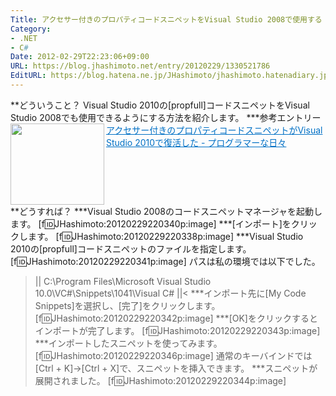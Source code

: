 ```yaml
---
Title: アクセサー付きのプロパティコードスニペットをVisual Studio 2008で使用する
Category:
- .NET
- C#
Date: 2012-02-29T22:23:06+09:00
URL: https://blog.jhashimoto.net/entry/20120229/1330521786
EditURL: https://blog.hatena.ne.jp/JHashimoto/jhashimoto.hatenadiary.jp/atom/entry/12921228815717256686
---
```


**どういうこと？
Visual Studio 2010の[propfull]コードスニペットをVisual Studio 2008でも使用できるようにする方法を紹介します。
***参考エントリー
<a href="http://d.hatena.ne.jp/JHashimoto/20120228/1330390966" target="_blank" rel="nofollow"><img class="alignleft" align="left" border="0" src="http://capture.heartrails.com/150x130/shadow?http://d.hatena.ne.jp/JHashimoto/20120228/1330390966" alt="" width="150" height="130" /></a><a style="color:#0070C5;" href="http://d.hatena.ne.jp/JHashimoto/20120228/1330390966" target="_blank" rel="nofollow">アクセサー付きのプロパティコードスニペットがVisual Studio 2010で復活した - プログラマーな日々</a><a href="http://b.hatena.ne.jp/entry/http://d.hatena.ne.jp/JHashimoto/20120228/1330390966" target="_blank"><img border="0" src="http://b.hatena.ne.jp/entry/image/http://d.hatena.ne.jp/JHashimoto/20120228/1330390966" alt="" /></a><br style="clear:both;" />
**どうすれば？
***Visual Studio 2008のコードスニペットマネージャを起動します。
[f:id:JHashimoto:20120229220340p:image]
***[インポート]をクリックします。
[f:id:JHashimoto:20120229220338p:image]
***Visual Studio 2010の[propfull]コードスニペットのファイルを指定します。
[f:id:JHashimoto:20120229220341p:image]
パスは私の環境では以下でした。
>||
C:\Program Files\Microsoft Visual Studio 10.0\VC#\Snippets\1041\Visual C#
||<
***インポート先に[My Code Snippets]を選択し、[完了]をクリックします。
[f:id:JHashimoto:20120229220342p:image]
***[OK]をクリックするとインポートが完了します。
[f:id:JHashimoto:20120229220343p:image]
***インポートしたスニペットを使ってみます。
[f:id:JHashimoto:20120229220346p:image]
通常のキーバインドでは[Ctrl + K]→[Ctrl + X]で、スニペットを挿入できます。
***スニペットが展開されました。
[f:id:JHashimoto:20120229220344p:image]
